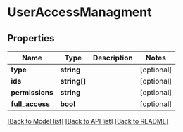 # UserAccessManagment

## Properties
Name | Type | Description | Notes
------------ | ------------- | ------------- | -------------
**type** | **string** |  | [optional] 
**ids** | **string[]** |  | [optional] 
**permissions** | **string** |  | [optional] 
**full_access** | **bool** |  | [optional] 

[[Back to Model list]](../README.md#documentation-for-models) [[Back to API list]](../README.md#documentation-for-api-endpoints) [[Back to README]](../README.md)


